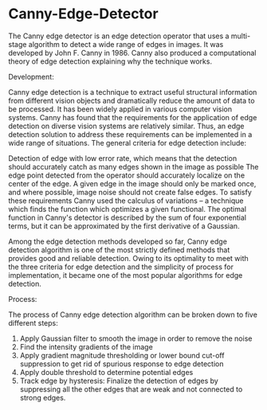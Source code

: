 # Canny-Edge-Detector
The Canny edge detector is an edge detection operator that uses a multi-stage algorithm to detect a wide range of edges in images. It was developed by John F. Canny in 1986. Canny also produced a computational theory of edge detection explaining why the technique works.

Development:

Canny edge detection is a technique to extract useful structural information from different vision objects and dramatically reduce the amount of data to be processed. It has been widely applied in various computer vision systems. Canny has found that the requirements for the application of edge detection on diverse vision systems are relatively similar. Thus, an edge detection solution to address these requirements can be implemented in a wide range of situations. The general criteria for edge detection include:

Detection of edge with low error rate, which means that the detection should accurately catch as many edges shown in the image as possible
The edge point detected from the operator should accurately localize on the center of the edge.
A given edge in the image should only be marked once, and where possible, image noise should not create false edges.
To satisfy these requirements Canny used the calculus of variations – a technique which finds the function which optimizes a given functional. The optimal function in Canny's detector is described by the sum of four exponential terms, but it can be approximated by the first derivative of a Gaussian.

Among the edge detection methods developed so far, Canny edge detection algorithm is one of the most strictly defined methods that provides good and reliable detection. Owing to its optimality to meet with the three criteria for edge detection and the simplicity of process for implementation, it became one of the most popular algorithms for edge detection.


Process:

The process of Canny edge detection algorithm can be broken down to five different steps:

1. Apply Gaussian filter to smooth the image in order to remove the noise
2. Find the intensity gradients of the image
3. Apply gradient magnitude thresholding or lower bound cut-off suppression to get rid of spurious response to edge detection
4. Apply double threshold to determine potential edges
5. Track edge by hysteresis: Finalize the detection of edges by suppressing all the other edges that are weak and not connected to strong edges.
